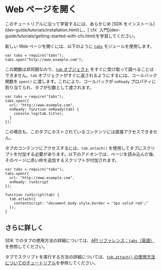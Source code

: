 <!-- This Source Code Form is subject to the terms of the Mozilla Public
   - License, v. 2.0. If a copy of the MPL was not distributed with this
   - file, You can obtain one at http://mozilla.org/MPL/2.0/. -->

# Web ページを開く #

<span class="aside">
このチュートリアルに沿って学習するには、あらかじめ [SDK をインストール](dev-guide/tutorials/installation.html)し、[`cfx` 入門](dev-guide/tutorials/getting-started-with-cfx.html)を学習してください。
</span>

新しい Web ページを開くには、以下のように [`tabs`](packages/addon-kit/tabs.html) モジュールを使用します。

    var tabs = require("tabs");
    tabs.open("http://www.example.com");

この関数は非同期なので、[`tab` オブジェクト](packages/addon-kit/tabs.html#Tab) をすぐに受け取って調べることはできません。`tab` オブジェクトがすぐに返されるようにするには、コールバック関数を `open()` に渡します。これにより、コールバックが `onReady` プロパティに割り当てられ、タブが引数として渡されます。

    var tabs = require("tabs");
    tabs.open({
      url: "http://www.example.com",
      onReady: function onReady(tab) {
        console.log(tab.title);
      }
    });

この場合も、このタブにホストされているコンテンツには直接アクセスできません。

タブのコンテンツにアクセスするには、`tab.attach()` を使用してタブにスクリプトを付加する必要があります。以下のアドオンでは、ページを読み込んだ後、そのページに赤い枠を追加するスクリプトが付加されます。

    var tabs = require("tabs");
    tabs.open({
      url: "http://www.example.com",
      onReady: runScript
    });

    function runScript(tab) {
      tab.attach({
        contentScript: "document.body.style.border = '5px solid red';"
      });
    }

## さらに詳しく ##

SDK でのタブの使用方法の詳細については、[API リファレンス：`tabs`（英語）](packages/addon-kit/tabs.html)を参照してください。

タブでスクリプトを実行する方法の詳細については、[`tab.attach()` の使用方法についてのチュートリアル](dev-guide/tutorials/modifying-web-pages-tab.html)を参照してください。
